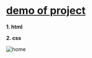 
# [demo of project](https://golnarghaffari.github.io/home-/)
**1. html**

**2. css**

 ![home](https://github.com/golnarghaffari/home-/assets/155916502/ca3885b0-a61c-44f9-b13e-13144a9926c6)

